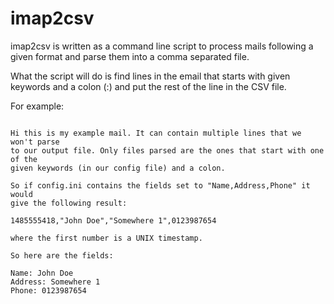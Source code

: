 # imap2csv

imap2csv is written as a command line script to process mails following a given
format and parse them into a comma separated file.

What the script will do is find lines in the email that starts with given
keywords and a colon (:) and put the rest of the line in the CSV file. 

For example:

```

Hi this is my example mail. It can contain multiple lines that we won't parse
to our output file. Only files parsed are the ones that start with one of the
given keywords (in our config file) and a colon. 

So if config.ini contains the fields set to "Name,Address,Phone" it would
give the following result:

1485555418,"John Doe","Somewhere 1",0123987654

where the first number is a UNIX timestamp.

So here are the fields:

Name: John Doe
Address: Somewhere 1
Phone: 0123987654

```
